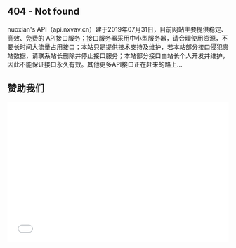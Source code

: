 ## 404 - Not found

nuoxian's API（api.nxvav.cn）建于2019年07月31日，目前网站主要提供稳定、高效、免费的 API接口服务；接口服务器采用中小型服务器，请合理使用资源，不要长时间大流量占用接口；本站只是提供技术支持及维护，若本站部分接口侵犯贵站数据，请联系站长删除并停止接口服务；本站部分接口由站长个人开发并维护，因此不能保证接口永久有效。其他更多API接口正在赶来的路上...

## 赞助我们

<iframe src="../donate.html" style="overflow-x:hidden;overflow-y:hidden; border:0xp none #fff; min-height:320px; width:100%;" frameborder="0" scrolling="no"></iframe>